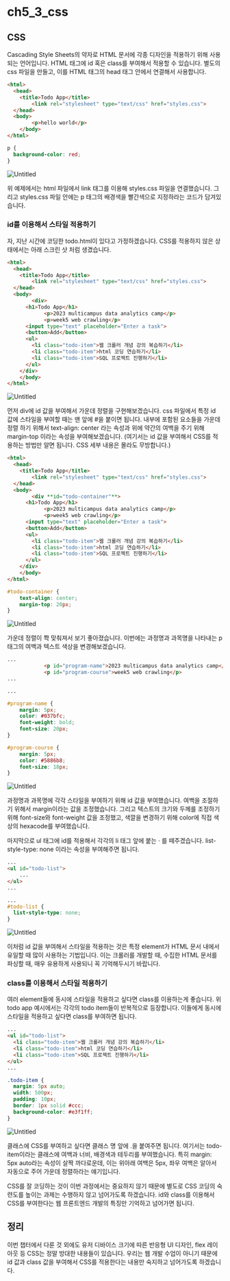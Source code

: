 # ch5_3_css

## CSS

Cascading Style Sheets의 약자로 HTML 문서에 각종 디자인을 적용하기 위해 사용되는 언어입니다. HTML 태그에 id 혹은 class를 부여해서 적용할 수 있습니다. 별도의 css 파일을 만들고, 이를 HTML 태그의 head 태그 안에서 연결해서 사용합니다.

```html
<html>
  <head>
    <title>Todo App</title>
		<link rel="stylesheet" type="text/css" href="styles.css">
  </head>
  <body>
		<p>hello world</p>
	</body>
</html>
```

```css
p {
  background-color: red;
}
```

![Untitled](ch5_3_css%206aa037510d2c4ec7bbb81e4fd67d5bb3/Untitled.png)

위 예제에서는 html 파일에서 link 태그를 이용해 styles.css 파일을 연결했습니다. 그리고 styles.css 파일 안에는 p 태그의 배경색을 빨간색으로 지정하라는 코드가 담겨있습니다. 

### id를 이용해서 스타일 적용하기

자, 지난 시간에 코딩한 todo.html이 있다고 가정하겠습니다. CSS를 적용하지 않은 상태에서는 아래 스크린 샷 처럼 생겼습니다.

```html
<html>
  <head>
    <title>Todo App</title>
		<link rel="stylesheet" type="text/css" href="styles.css">
  </head>
  <body>
		<div>
      <h1>Todo App</h1>
			<p>2023 multicampus data analytics camp</p>
			<p>week5 web crawling</p>
      <input type="text" placeholder="Enter a task">
      <button>Add</button>
      <ul>
        <li class="todo-item">웹 크롤러 개념 강의 복습하기</li>
        <li class="todo-item">html 코딩 연습하기</li>
        <li class="todo-item">SQL 프로젝트 진행하기</li>
      </ul>
    </div>
	</body>
</html>
```

![Untitled](ch5_3_css%206aa037510d2c4ec7bbb81e4fd67d5bb3/Untitled%201.png)

먼저 div에 id 값을 부여해서 가운데 정렬을 구현해보겠습니다. css 파일에서 특정 id 값에 스타일을 부여할 때는 맨 앞에 #을 붙이면 됩니다. 내부에 포함된 요소들을 가운데 정렬 하기 위해서 text-align: center 라는 속성과 위에 약간의 여백을 주기 위해 margin-top 이라는 속성을 부여해보겠습니다. (여기서는 id 값을 부여해서 CSS를 적용하는 방법만 알면 됩니다. CSS 세부 내용은 몰라도 무방합니다.)

```html
<html>
  <head>
    <title>Todo App</title>
		<link rel="stylesheet" type="text/css" href="styles.css">
  </head>
  <body>
		<div **id="todo-container"**>
      <h1>Todo App</h1>
			<p>2023 multicampus data analytics camp</p>
			<p>week5 web crawling</p>
      <input type="text" placeholder="Enter a task">
      <button>Add</button>
      <ul>
        <li class="todo-item">웹 크롤러 개념 강의 복습하기</li>
        <li class="todo-item">html 코딩 연습하기</li>
        <li class="todo-item">SQL 프로젝트 진행하기</li>
      </ul>
    </div>
	</body>
</html>
```

```css
#todo-container {
	text-align: center;
	margin-top: 20px;
}
```

![Untitled](ch5_3_css%206aa037510d2c4ec7bbb81e4fd67d5bb3/Untitled%202.png)

가운데 정렬이 쫙 맞춰져서 보기 좋아졌습니다. 이번에는 과정명과 과목명을 나타내는 p 태그의 여백과 텍스트 색상을 변경해보겠습니다.

```html
...
			<p id="program-name">2023 multicampus data analytics camp</p>
			<p id="program-course">week5 web crawling</p>
...
```

```css
...

#program-name {
	margin: 5px;
	color: #037bfc;
	font-weight: bold;
	font-size: 20px;
}

#program-course {
	margin: 5px;
	color: #5886b8;
	font-size: 18px;
}
```

![Untitled](ch5_3_css%206aa037510d2c4ec7bbb81e4fd67d5bb3/Untitled%203.png)

과정명과 과목명에 각각 스타일을 부여하기 위해 id 값을 부여했습니다. 여백을 조절하기 위해서 margin이라는 값을 조정했습니다. 그리고 텍스트의 크기와 두께를 조정하기 위해 font-size와 font-weight 값을 조정했고, 색깔을 변경하기 위해 color에 직접 색상의 hexacode를 부여했습니다.

마지막으로 ul 태그에 id를 적용해서 각각의 li 태그 앞에 붙는 · 를 떼주겠습니다. list-style-type: none 이라는 속성을 부여해주면 됩니다.

```html
...
<ul id="todo-list">
	...
</ul>
...
```

```css
...
#todo-list {
  list-style-type: none;
}
```

![Untitled](ch5_3_css%206aa037510d2c4ec7bbb81e4fd67d5bb3/Untitled%204.png)

 

이처럼 id 값을 부여해서 스타일을 적용하는 것은 특정 element가 HTML 문서 내에서 유일할 때 많이 사용하는 기법입니다. 이는 크롤러를 개발할 때, 수집한 HTML 문서를 파싱할 때, 매우 유용하게 사용되니 꼭 기억해두시기 바랍니다.

### class를 이용해서 스타일 적용하기

여러 element들에 동시에 스타일을 적용하고 싶다면 class를 이용하는게 좋습니다. 위 todo app 예시에서는 각각의 todo item들이 반복적으로 등장합니다. 이들에게 동시에 스타일을 적용하고 싶다면 class를 부여하면 됩니다.

```html
...
<ul id="todo-list">
  <li class="todo-item">웹 크롤러 개념 강의 복습하기</li>
  <li class="todo-item">html 코딩 연습하기</li>
  <li class="todo-item">SQL 프로젝트 진행하기</li>
</ul>
...
```

```css
.todo-item {
  margin: 5px auto;
  width: 500px;
  padding: 10px;
  border: 1px solid #ccc;
  background-color: #e3f1ff;
}
```

![Untitled](ch5_3_css%206aa037510d2c4ec7bbb81e4fd67d5bb3/Untitled%205.png)

클래스에 CSS를 부여하고 싶다면 클래스 명 앞에 .을 붙여주면 됩니다. 여기서는 todo-item이라는 클래스에 여백과 너비, 배경색과 테두리를 부여했습니다. 특히 margin: 5px auto라는 속성이 살짝 까다로운데, 이는 위아래 여백은 5px, 좌우 여백은 알아서 자동으로 주어 가운데 정렬하라는 얘기입니다. 

CSS를 잘 코딩하는 것이 이번 과정에서는 중요하지 않기 때문에 별도로 CSS 코딩의 숙련도를 높이는 과제는 수행하지 않고 넘어가도록 하겠습니다. id와 class를 이용해서 CSS를 부여한다는 웹 프론트엔드 개발의 특징만 기억하고 넘어가면 됩니다.

## 정리

이번 챕터에서 다룬 것 외에도 유저 디바이스 크기에 따른 반응형 UI 디자인, flex 레이아웃 등 CSS는 정말 방대한 내용들이 있습니다. 우리는 웹 개발 수업이 아니기 때문에 id 값과 class 값을 부여해서 CSS를 적용한다는 내용만 숙지하고 넘어가도록 하겠습니다.